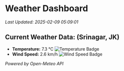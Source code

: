 
# Weather Dashboard

_Last Updated: 2025-02-09 05:09:01_

## Current Weather Data: (Srinagar, JK)
- **Temperature:** 7.3 °C ![Temperature Badge](https://img.shields.io/badge/Temperature-Low%20Temp-blue)
- **Wind Speed:** 2.6 km/h ![Wind Speed Badge](https://img.shields.io/badge/Wind%20Speed-Light%20Wind-blue)

*Powered by Open-Meteo API*
